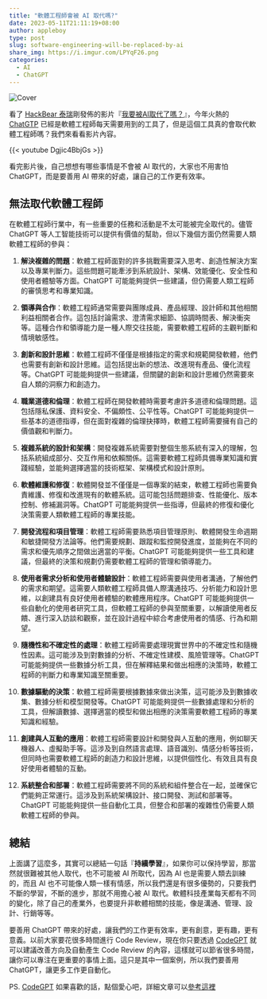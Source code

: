 ```yaml
---
title: "軟體工程師會被 AI 取代嗎?"
date: 2023-05-11T21:11:19+08:00
author: appleboy
type: post
slug: software-engineering-will-be-replaced-by-ai
share_img: https://i.imgur.com/LPYqF26.png
categories:
  - AI
  - ChatGPT
---
```


![Cover](https://i.imgur.com/LPYqF26.png)

看了 [HackBear 泰瑞][2]剛發佈的影片『[我要被AI取代了嗎？][1]』，今年火熱的 [ChatGTP][3] 已經是軟體工程師每天需要用到的工具了，但是這個工具真的會取代軟體工程師嗎？我們來看看影片內容。

[1]:https://www.youtube.com/watch?v=Dgjic4BbjGs
[2]:https://www.youtube.com/@hackbearterry
[3]:https://openai.com/blog/chatgpt

{{< youtube Dgjic4BbjGs >}}

看完影片後，自己想想有哪些事情是不會被 AI 取代的，大家也不用害怕 ChatGPT，而是要善用 AI 帶來的好處，讓自己的工作更有效率。

<!--more-->

## 無法取代軟體工程師

在軟體工程師行業中，有一些重要的任務和活動是不太可能被完全取代的。儘管 ChatGPT 等人工智能技術可以提供有價值的幫助，但以下幾個方面仍然需要人類軟體工程師的參與：

1. **解決複雜的問題**：軟體工程師面對的許多挑戰需要深入思考、創造性解決方案以及專業判斷力。這些問題可能牽涉到系統設計、架構、效能優化、安全性和使用者體驗等方面。ChatGPT 可能能夠提供一些建議，但仍需要人類工程師的審慎思考和專業知識。

2. **領導與合作**：軟體工程師通常需要與團隊成員、產品經理、設計師和其他相關利益相關者合作。這包括討論需求、澄清需求細節、協調時間表、解決衝突等。這種合作和領導能力是一種人際交往技能，需要軟體工程師的主觀判斷和情境敏感性。

3. **創新和設計思維**：軟體工程師不僅僅是根據指定的需求和規範開發軟體，他們也需要有創新和設計思維。這包括提出新的想法、改進現有產品、優化流程等。ChatGPT 可能能夠提供一些建議，但關鍵的創新和設計思維仍然需要來自人類的洞察力和創造力。

4. **職業道德和倫理**：軟體工程師在開發軟體時需要考慮許多道德和倫理問題。這包括隱私保護、資料安全、不偏頗性、公平性等。ChatGPT 可能能夠提供一些基本的道德指導，但在面對複雜的倫理抉擇時，軟體工程師需要擁有自己的價值觀和判斷力。

5. **複雜系統的設計和架構**：開發複雜系統需要對整個生態系統有深入的理解，包括系統組成部分、交互作用和依賴關係。這需要軟體工程師具備專業知識和實踐經驗，並能夠選擇適當的技術框架、架構模式和設計原則。

6. **軟體維護和修復**：軟體開發並不僅僅是一個專案的結束，軟體工程師也需要負責維護、修復和改進現有的軟體系統。這可能包括問題排查、性能優化、版本控制、修補漏洞等。ChatGPT 可能能夠提供一些指導，但最終的修復和優化決策需要人類軟體工程師的專業技能。

7. **開發流程和項目管理**：軟體工程師需要熟悉項目管理原則、軟體開發生命週期和敏捷開發方法論等。他們需要規劃、跟蹤和監控開發進度，並能夠在不同的需求和優先順序之間做出適當的平衡。ChatGPT 可能能夠提供一些工具和建議，但最終的決策和規劃仍需要軟體工程師的管理和領導能力。

8. **使用者需求分析和使用者體驗設計**：軟體工程師需要與使用者溝通，了解他們的需求和期望。這需要人類軟體工程師具備人際溝通技巧、分析能力和設計思維，以創建具有良好使用者體驗的軟體應用程序。ChatGPT 可能能夠提供一些自動化的使用者研究工具，但軟體工程師的參與至關重要，以解讀使用者反饋、進行深入訪談和觀察，並在設計過程中綜合考慮使用者的情感、行為和期望。

9. **隨機性和不確定性的處理**：軟體工程師需要處理現實世界中的不確定性和隨機性因素。這可能涉及到對數據的分析、不確定性建模、風險管理等。ChatGPT 可能能夠提供一些數據分析工具，但在解釋結果和做出相應的決策時，軟體工程師的判斷力和專業知識至關重要。

10. **數據驅動的決策**：軟體工程師需要根據數據來做出決策，這可能涉及到數據收集、數據分析和模型開發等。ChatGPT 可能能夠提供一些數據處理和分析的工具，但解讀數據、選擇適當的模型和做出相應的決策需要軟體工程師的專業知識和經驗。

11. **創建與人互動的應用**：軟體工程師需要設計和開發與人互動的應用，例如聊天機器人、虛擬助手等。這涉及到自然語言處理、語音識別、情感分析等技術，但同時也需要軟體工程師的創造力和設計思維，以提供個性化、有效且具有良好使用者體驗的互動。

12. **系統整合和部署**：軟體工程師需要將不同的系統和組件整合在一起，並確保它們能夠正常運行。這涉及到系統架構設計、接口開發、測試和部署等。ChatGPT 可能能夠提供一些自動化工具，但整合和部署的複雜性仍需要人類軟體工程師的參與。

## 總結

上面講了這麼多，其實可以總結一句話『**持續學習**』，如果你可以保持學習，那當然就很難被其他人取代，也不可能被 AI 所取代，因為 AI 也是需要人類去訓練的，而且 AI 也不可能像人類一樣有情感，所以我們還是有很多優勢的，只要我們不斷的學習，不斷的進步，那就不用擔心被 AI 取代。軟體科技產業每天都有不同的變化，除了自己的產業外，也要提升非軟體相關的技能，像是溝通、管理、設計、行銷等等。

要善用 ChatGPT 帶來的好處，讓我們的工作更有效率，更有創意，更有趣，更有意義。以前大家要花很多時間進行 Code Review，現在你只要透過 [CodeGPT][11] 就可以建議改善方向及自動產生 Code Review 的內容，這樣就可以節省很多時間，讓你可以專注在更重要的事情上面。這只是其中一個案例，所以我們要善用 ChatGPT，讓更多工作更自動化。

PS. [CodeGPT][11] 如果喜歡的話，點個愛心吧，詳細文章可以[參考這裡][12]

[11]:https://github.com/appleboy/CodeGPT
[12]:https://blog.wu-boy.com/2023/03/code-review-brief-using-chatgpt-gpt4/
